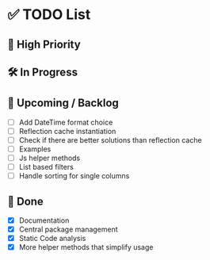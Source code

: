 # ✅ TODO List

## 📌 High Priority

## 🛠 In Progress

## 📅 Upcoming / Backlog
- [ ] Add DateTime format choice
- [ ] Reflection cache instantiation
- [ ] Check if there are better solutions than reflection cache
- [ ] Examples
- [ ] Js helper methods
- [ ] List based filters
- [ ] Handle sorting for single columns

## 🧹 Done
- [x] Documentation
- [x] Central package management
- [x] Static Code analysis
- [x] More helper methods that simplify usage
